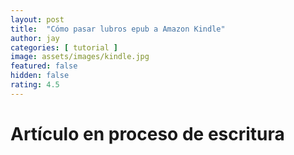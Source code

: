 ```yaml
---
layout: post
title:  "Cómo pasar lubros epub a Amazon Kindle"
author: jay
categories: [ tutorial ]
image: assets/images/kindle.jpg
featured: false
hidden: false
rating: 4.5
---
```


# Artículo en proceso de escritura

